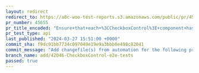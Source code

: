 ```yaml
---
layout: redirect
redirect_to: https://a8c-woo-test-reports.s3.amazonaws.com/public/pr/45655/api/index.html
pr_number: 45655
pr_title_encoded: "Ensure+that+each+%3CCheckboxControl%3E+component+has+a+unique+ID"
pr_test_type: api
last_published: "2024-03-27 15:51:00 +0000"
commit_sha: f9dc91bb7734c097049e19e9a3bbb0e498c82041
commit_message: "Add changefile(s) from automation for the following project(s): wooco…"
branch_name: add/42046-CheckboxControl-e2e-tests
passed: true
---
```

